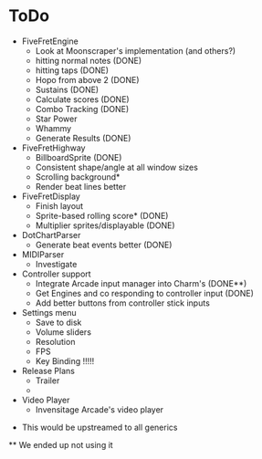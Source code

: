 # ToDo
- FiveFretEngine
    - Look at Moonscraper's implementation (and others?)
    - hitting normal notes (DONE)
    - hitting taps (DONE)
    - Hopo from above 2 (DONE)
    - Sustains (DONE)
    - Calculate scores (DONE)
    - Combo Tracking (DONE) 
    - Star Power 
    - Whammy
    - Generate Results (DONE)
- FiveFretHighway
    - BillboardSprite (DONE)
    - Consistent shape/angle at all window sizes
    - Scrolling background*
    - Render beat lines better
- FiveFretDisplay
    - Finish layout
    - Sprite-based rolling score* (DONE)
    - Multiplier sprites/displayable (DONE)
- DotChartParser
    - Generate beat events better (DONE)
- MIDIParser
    - Investigate
- Controller support
    - Integrate Arcade input manager into Charm's (DONE**)
    - Get Engines and co responding to controller input (DONE)
    - Add better buttons from controller stick inputs 
- Settings menu
    - Save to disk 
    - Volume sliders
    - Resolution
    - FPS
    - Key Binding !!!!!
- Release Plans
    - Trailer
    - 
- Video Player
    - Invensitage Arcade's video player

* This would be upstreamed to all generics

** We ended up not using it

